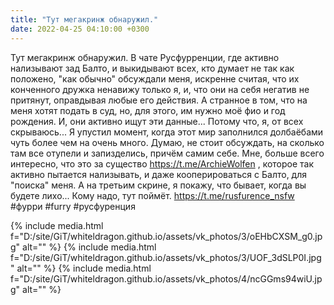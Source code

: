 ```yaml
---
title: "Тут мегакринж обнаружил."
date: 2022-04-25 04:10:00 +0300
---
```


Тут мегакринж обнаружил.
В чате Русфурренции, где активно нализывают зад Балто, и выкидывают всех, кто думает не так как положено, "как обычно" обсуждали меня, искренне считая, что их конченного дружка ненавижу только я, и, что они на себя негатив не притянут, оправдывая любые его действия. А странное в том, что на меня хотят подать в суд, но, для этого, им нужно моё фио и год рождения. И, они активно ищут эти данные... Потому что, я, от всех скрываюсь... Я упустил момент, когда этот мир заполнился долбаёбами чуть более чем на очень много. Думаю, не стоит обсуждать, на сколько там все отупели и запизделись, причём самим себе. Мне, больше всего интересно, что это за существо https://t.me/ArchieWolfen , которое так активно пытается нализывать, и даже кооперироваться с Балто, для "поиска" меня.
А на третьим скрине, я покажу, что бывает, когда вы будете лихо... Кому надо, тут поймёт.
https://t.me/rusfurence_nsfw
#фурри #furry #русфуренция


{% include media.html f="D:/site/GiT/whiteldragon.github.io/assets/vk_photos/3/oEHbCXSM_g0.jpg" alt="" %}
{% include media.html f="D:/site/GiT/whiteldragon.github.io/assets/vk_photos/3/UOF_3dSLP0I.jpg" alt="" %}
{% include media.html f="D:/site/GiT/whiteldragon.github.io/assets/vk_photos/4/ncGGms94wiU.jpg" alt="" %}
